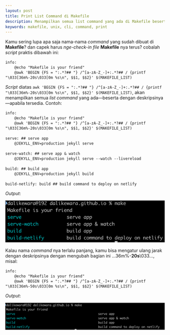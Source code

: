 ```yaml
---
layout: post
title: Print List Command di Makefile
description: Menampilkan semua list command yang ada di Makefile beserta dengan deskripsinya
keywords: makefile, unix, cli, command, print
---
```


Kamu sering lupa apa saja nama-nama *command* yang sudah dibuat di **Makefile**?
dan capek harus *nge-check-in file* **Makefile** nya terus? cobalah *script* praktis
dibawah ini:

```shell
info:
	@echo "Makefile is your friend"
	@awk 'BEGIN {FS = ":.*?## "} /^[a-zA-Z_-]+:.*?## / {printf "\033[36m%-20s\033[0m %s\n", $$1, $$2}' $(MAKEFILE_LIST)
```

*Script* diatas `awk 'BEGIN {FS = ":.*?## "} /^[a-zA-Z_-]+:.*?## / {printf "\033[36m%-20s\033[0m %s\n", $$1, $$2}' $(MAKEFILE_LIST)`, akan menampilkan semua *list command* yang ada&mdash;beserta dengan
deskripsinya&mdash;apabila tersedia.
Contoh:

```shell
info:
	@echo "Makefile is your friend"
	@awk 'BEGIN {FS = ":.*?## "} /^[a-zA-Z_-]+:.*?## / {printf "\033[36m%-20s\033[0m %s\n", $$1, $$2}' $(MAKEFILE_LIST)

serve: ## serve app
	@JEKYLL_ENV=production jekyll serve

serve-watch: ## serve app & watch
	@JEKYLL_ENV=production jekyll serve --watch --livereload

build: ## build app
	@JEKYLL_ENV=production jekyll build

build-netlify: build ## build command to deploy on netlify
```

*Output*:

![Makefile output](makefile-output.png)

Kalau nama *command* nya terlalu panjang, kamu bisa mengatur ulang jarak dengan deskripsinya
dengan mengubah bagian ini ...36m%-**20s**\033..., misal:

```shell
info:
	@echo "Makefile is your friend"
	@awk 'BEGIN {FS = ":.*?## "} /^[a-zA-Z_-]+:.*?## / {printf "\033[36m%-50s\033[0m %s\n", $$1, $$2}' $(MAKEFILE_LIST)
```

*Output*:

![Makefile output 2](makefile-output-2.png)